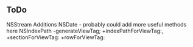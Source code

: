 
## ToDo ##
NSStream Additions
NSDate - probably could add more useful methods here 
NSIndexPath -generateViewTag; +indexPathForViewTag:, +sectionForViewTag: +rowForViewTag: